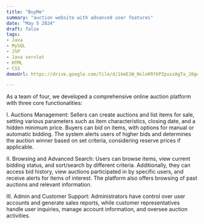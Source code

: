 ```yaml
---
title: "BuyMe"
summary: "auction website with advanced user features"
date: "May 5 2024"
draft: false
tags:
- Java
- MySQL
- JSP
- Java servlet
- HTML
- CSS
demoUrl: https://drive.google.com/file/d/1kmE1W_NsloKRf6PZpsxzAgTa_20geKXm/view?usp=sharing

---
```


As a team of four, we developed a comprehensive online auction platform with three core functionalities:

I. Auctions Management: Sellers can create auctions and list items for sale, setting various parameters such as item characteristics, closing date, and a hidden minimum price. Buyers can bid on items, with options for manual or automatic bidding. The system alerts users of higher bids and determines the auction winner based on set criteria, considering reserve prices if applicable.

II. Browsing and Advanced Search: Users can browse items, view current bidding status, and sort/search by different criteria. Additionally, they can access bid history, view auctions participated in by specific users, and receive alerts for items of interest. The platform also offers browsing of past auctions and relevant information.

III. Admin and Customer Support: Administrators have control over user accounts and generate sales reports, while customer representatives handle user inquiries, manage account information, and oversee auction activities.